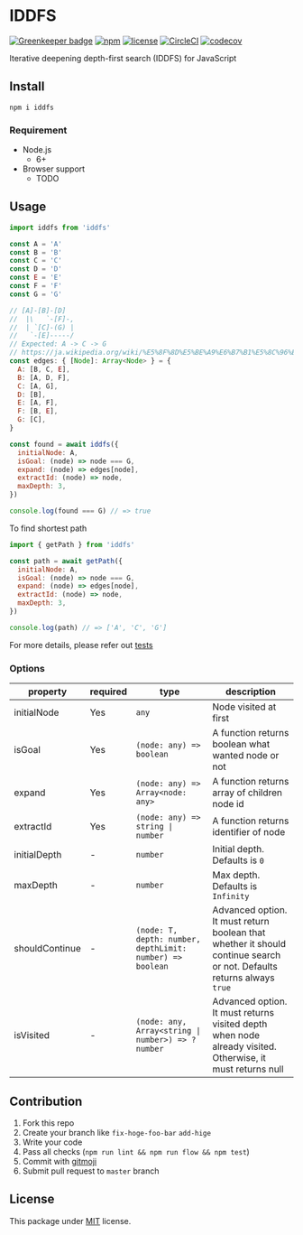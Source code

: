 # IDDFS

[![Greenkeeper badge](https://badges.greenkeeper.io/Leko/IDDFS.svg)](https://greenkeeper.io/)
[![npm](https://img.shields.io/npm/v/iddfs.svg)](https://www.npmjs.com/package/iddfs)
[![license](https://img.shields.io/github/license/Leko/IDDFS.svg)](https://opensource.org/licenses/MIT)
[![CircleCI](https://circleci.com/gh/Leko/IDDFS.svg?style=svg)](https://circleci.com/gh/Leko/IDDFS)
[![codecov](https://codecov.io/gh/Leko/IDDFS/branch/master/graph/badge.svg)](https://codecov.io/gh/Leko/IDDFS)

Iterative deepening depth-first search (IDDFS) for JavaScript

## Install

```
npm i iddfs
```

### Requirement

* Node.js
  * 6+
* Browser support
  * TODO

## Usage

```js
import iddfs from 'iddfs'

const A = 'A'
const B = 'B'
const C = 'C'
const D = 'D'
const E = 'E'
const F = 'F'
const G = 'G'

// [A]-[B]-[D]
//  |\   `-[F]-,
//  | `[C]-(G) |
//   `-[E]-----/
// Expected: A -> C -> G
// https://ja.wikipedia.org/wiki/%E5%8F%8D%E5%BE%A9%E6%B7%B1%E5%8C%96%E6%B7%B1%E3%81%95%E5%84%AA%E5%85%88%E6%8E%A2%E7%B4%A2
const edges: { [Node]: Array<Node> } = {
  A: [B, C, E],
  B: [A, D, F],
  C: [A, G],
  D: [B],
  E: [A, F],
  F: [B, E],
  G: [C],
}

const found = await iddfs({
  initialNode: A,
  isGoal: (node) => node === G,
  expand: (node) => edges[node],
  extractId: (node) => node,
  maxDepth: 3,
})

console.log(found === G) // => true
```

To find shortest path

```js
import { getPath } from 'iddfs'

const path = await getPath({
  initialNode: A,
  isGoal: (node) => node === G,
  expand: (node) => edges[node],
  extractId: (node) => node,
  maxDepth: 3,
})

console.log(path) // => ['A', 'C', 'G']
```

For more details, please refer out [tests](https://github.com/Leko/IDDFS/tree/master/test)

### Options

| property       | required | type                                                      | description                                                                                                           |
| -------------- | -------- | --------------------------------------------------------- | --------------------------------------------------------------------------------------------------------------------- |
| initialNode    | Yes      | `any`                                                     | Node visited at first                                                                                                 |
| isGoal         | Yes      | `(node: any) => boolean`                                  | A function returns boolean what wanted node or not                                                                    |
| expand         | Yes      | `(node: any) => Array<node: any>`                         | A function returns array of children node id                                                                          |
| extractId      | Yes      | `(node: any) => string \| number`                         | A function returns identifier of node                                                                                 |
| initialDepth   | -        | `number`                                                  | Initial depth. Defaults is `0`                                                                                        |
| maxDepth       | -        | `number`                                                  | Max depth. Defaults is `Infinity`                                                                                     |
| shouldContinue | -        | `(node: T, depth: number, depthLimit: number) => boolean` | Advanced option. It must return boolean that whether it should continue search or not. Defaults returns always `true` |
| isVisited      | -        | `(node: any, Array<string \| number>) => ?number`         | Advanced option. It must returns visited depth when node already visited. Otherwise, it must returns null             |

## Contribution

1.  Fork this repo
1.  Create your branch like `fix-hoge-foo-bar` `add-hige`
1.  Write your code
1.  Pass all checks (`npm run lint && npm run flow && npm test`)
1.  Commit with [gitmoji](https://gitmoji.carloscuesta.me/)
1.  Submit pull request to `master` branch

## License

This package under [MIT](https://opensource.org/licenses/MIT) license.
